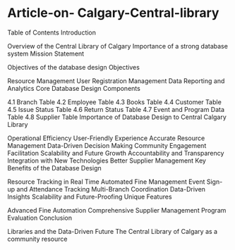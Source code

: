 # Article-on- Calgary-Central-library
Table of Contents
Introduction

Overview of the Central Library of Calgary
Importance of a strong database system
Mission Statement

Objectives of the database design
Objectives

Resource Management
User Registration Management
Data Reporting and Analytics
Core Database Design Components

4.1 Branch Table
4.2 Employee Table
4.3 Books Table
4.4 Customer Table
4.5 Issue Status Table
4.6 Return Status Table
4.7 Event and Program Data Table
4.8 Supplier Table
Importance of Database Design to Central Calgary Library

Operational Efficiency
User-Friendly Experience
Accurate Resource Management
Data-Driven Decision Making
Community Engagement Facilitation
Scalability and Future Growth
Accountability and Transparency
Integration with New Technologies
Better Supplier Management
Key Benefits of the Database Design

Resource Tracking in Real Time
Automated Fine Management
Event Sign-up and Attendance Tracking
Multi-Branch Coordination
Data-Driven Insights
Scalability and Future-Proofing
Unique Features

Advanced Fine Automation
Comprehensive Supplier Management
Program Evaluation
Conclusion

Libraries and the Data-Driven Future
The Central Library of Calgary as a community resource

